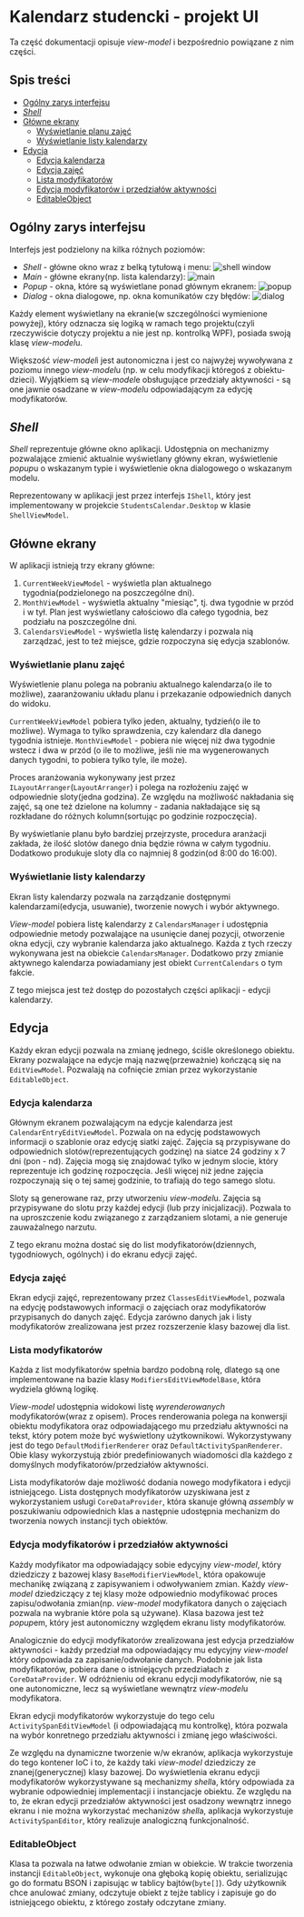 # Kalendarz studencki - projekt UI

Ta część dokumentacji opisuje *view-model* i bezpośrednio powiązane z nim
części.

## Spis treści

- [Ogólny zarys interfejsu](#ogolny-zarys-interfejsu)
- [*Shell*](#shell)
- [Główne ekrany](#gowne-ekrany)
    - [Wyświetlanie planu zajęć](#wyswietlanie-planu-zajec)
    - [Wyświetlanie listy kalendarzy](#wyswietlanie-listy-kalendarzy)
- [Edycja](#edycja)
    - [Edycja kalendarza](#edycja-kalendarza)
    - [Edycja zajęć](#edycja-zajec)
    - [Lista modyfikatorów](#lista-modyfikatorow)
    - [Edycja modyfikatorów i przedziałów aktywności](#edycja-modyfikatorow-i-przedziaow-aktywnosci)
    - [EditableObject](#editableobject)

## Ogólny zarys interfejsu

Interfejs jest podzielony na kilka różnych poziomów:

 * *Shell* - główne okno wraz z belką tytułową i menu:
   ![shell window](images/shell.png "shell window")
 * *Main* - główne ekrany(np. lista kalendarzy):
   ![main](images/main.png "main")
 * *Popup* - okna, które są wyświetlane ponad głównym ekranem:
   ![popup](images/popup.png "popup")
 * *Dialog* - okna dialogowe, np. okna komunikatów czy błędów:
   ![dialog](images/dialog.png "dialog")

Każdy element wyświetlany na ekranie(w szczególności wymienione powyżej), który
odznacza się logiką w ramach tego projektu(czyli rzeczywiście dotyczy projektu a
nie jest np. kontrolką WPF), posiada swoją klasę *view-model*u.

Większość *view-model*i jest autonomiczna i jest co najwyżej wywoływana z
poziomu innego *view-model*u (np. w celu modyfikacji któregoś z obiektu-dzieci).
Wyjątkiem są *view-model*e obsługujące przedziały aktywności - są one jawnie
osadzane w *view-model*u odpowiadającym za edycję modyfikatorów.

## *Shell*

*Shell* reprezentuje główne okno aplikacji. Udostępnia on mechanizmy pozwalające
zmienić aktualnie wyświetlany główny ekran, wyświetlenie *popup*u o wskazanym
typie i wyświetlenie okna dialogowego o wskazanym modelu.

Reprezentowany w aplikacji jest przez interfejs `IShell`, który jest
implementowany w projekcie `StudentsCalendar.Desktop` w klasie `ShellViewModel`.

## Główne ekrany

W aplikacji istnieją trzy ekrany główne:

 1. `CurrentWeekViewModel` - wyświetla plan aktualnego tygodnia(podzielonego
    na poszczególne dni).
 2. `MonthViewModel` - wyświetla aktualny "miesiąc", tj. dwa tygodnie w przód i
    w tył. Plan jest wyświetlany całościowo dla całego tygodnia, bez podziału
    na poszczególne dni.
 3. `CalendarsViewModel` - wyświetla listę kalendarzy i pozwala nią zarządzać,
    jest to też miejsce, gdzie rozpoczyna się edycja szablonów.

### Wyświetlanie planu zajęć

Wyświetlenie planu polega na pobraniu aktualnego kalendarza(o ile to możliwe),
zaaranżowaniu układu planu i przekazanie odpowiednich danych do widoku.

`CurrentWeekViewModel` pobiera tylko jeden, aktualny, tydzień(o ile to możliwe).
Wymaga to tylko sprawdzenia, czy kalendarz dla danego tygodnia istnieje.
`MonthViewModel` - pobiera nie więcej niż dwa tygodnie wstecz i dwa w przód (o
ile to możliwe, jeśli nie ma wygenerowanych danych tygodni, to pobiera tylko
tyle, ile może).

Proces aranżowania wykonywany jest przez `ILayoutArranger`(`LayoutArranger`) i
polega na rozłożeniu zajęć w odpowiednie sloty(jedna godzina). Ze względu na
możliwość nakładania się zajęć, są one też dzielone na kolumny - zadania
nakładające się są rozkładane do różnych kolumn(sortując po godzinie
rozpoczęcia).

By wyświetlanie planu było bardziej przejrzyste, procedura aranżacji zakłada, że
ilość slotów danego dnia będzie równa w całym tygodniu. Dodatkowo produkuje
sloty dla co najmniej 8 godzin(od 8:00 do 16:00).

### Wyświetlanie listy kalendarzy

Ekran listy kalendarzy pozwala na zarządzanie dostępnymi kalendarzami(edycja,
usuwanie), tworzenie nowych i wybór aktywnego.

*View-model* pobiera listę kalendarzy z `CalendarsManager` i udostępnia
odpowiednie metody pozwalające na usunięcie danej pozycji, otworzenie okna
edycji, czy wybranie kalendarza jako aktualnego. Każda z tych rzeczy
wykonywana jest na obiekcie `CalendarsManager`. Dodatkowo przy zmianie aktywnego
kalendarza powiadamiany jest obiekt `CurrentCalendars` o tym fakcie.

Z tego miejsca jest też dostęp do pozostałych części aplikacji - edycji
kalendarzy.

## Edycja

Każdy ekran edycji pozwala na zmianę jednego, ściśle określonego obiektu. Ekrany
pozwalające na edycje mają nazwę(przeważnie) kończącą się na `EditViewModel`.
Pozwalają na cofnięcie zmian przez wykorzystanie `EditableObject`.

### Edycja kalendarza

Głównym ekranem pozwalającym na edycje kalendarza jest
`CalendarEntryEditViewModel`. Pozwala on na edycję podstawowych informacji o
szablonie oraz edycję siatki zajęć. Zajęcia są przypisywane do odpowiednich
slotów(reprezentujących godzinę) na siatce 24 godziny x 7 dni (pon - nd).
Zajęcia mogą się znajdować tylko w jednym slocie, który reprezentuje ich godzinę
rozpoczęcia. Jeśli więcej niż jedne zajęcia rozpoczynają się o tej samej
godzinie, to trafiają do tego samego slotu.

Sloty są generowane raz, przy utworzeniu *view-model*u. Zajęcia są przypisywane
do slotu przy każdej edycji (lub przy inicjalizacji). Pozwala to na uproszczenie
kodu związanego z zarządzaniem slotami, a nie generuje zauważalnego narzutu.

Z tego ekranu można dostać się do list modyfikatorów(dziennych, tygodniowych,
ogólnych) i do ekranu edycji zajęć.

### Edycja zajęć

Ekran edycji zajęć, reprezentowany przez `ClassesEditViewModel`, pozwala na
edycję podstawowych informacji o zajęciach oraz modyfikatorów przypisanych do
danych zajęć. Edycja zarówno danych jak i listy modyfikatorów zrealizowana jest
przez rozszerzenie klasy bazowej dla list.

### Lista modyfikatorów

Każda z list modyfikatorów spełnia bardzo podobną rolę, dlatego są one
implementowane na bazie klasy `ModifiersEditViewModelBase`, która wydziela
główną logikę.

*View-model* udostępnia widokowi listę *wyrenderowanych* modyfikatorów(wraz z
opisem). Proces renderowania polega na konwersji obiektu modyfikatora oraz
odpowiadającego mu przedziału aktywności na tekst, który potem może być
wyświetlony użytkownikowi. Wykorzystywany jest do tego `DefaultModifierRenderer`
oraz `DefaultActivitySpanRenderer`. Obie klasy wykorzystują zbiór
predefiniowanych wiadomości dla każdego z domyślnych modyfikatorów/przedziałów
aktywności.

Lista modyfikatorów daje możliwość dodania nowego modyfikatora i edycji
istniejącego. Lista dostępnych modyfikatorów uzyskiwana jest z wykorzystaniem
usługi `CoreDataProvider`, która skanuje główną *assembly* w poszukiwaniu
odpowiednich klas a następnie udostępnia mechanizm do tworzenia nowych instancji
tych obiektów.

### Edycja modyfikatorów i przedziałów aktywności

Każdy modyfikator ma odpowiadający sobie edycyjny *view-model*, który dziedziczy
z bazowej klasy `BaseModifierViewModel`, która opakowuje mechanikę związaną z
zapisywaniem i odwoływaniem zmian. Każdy *view-model* dziedziczący z tej klasy
może odpowiednio modyfikować proces zapisu/odwołania zmian(np. *view-model*
modyfikatora danych o zajęciach pozwala na wybranie które pola są używane).
Klasa bazowa jest też *popup*em, który jest autonomiczny względem ekranu listy
modyfikatorów.

Analogicznie do edycji modyfikatorów zrealizowana jest edycja przedziałów
aktywności - każdy przedział ma odpowiadający mu edycyjny *view-model* który
odpowiada za zapisanie/odwołanie danych. Podobnie jak lista modyfikatorów,
pobiera dane o istniejących przedziałach z `CoreDataProvider`. W odróżnieniu od
ekranu edycji modyfikatorów, nie są one autonomiczne, lecz są wyświetlane
wewnątrz *view-model*u modyfikatora.

Ekran edycji modyfikatorów wykorzystuje do tego celu `ActivitySpanEditViewModel`
(i odpowiadającą mu kontrolkę), która pozwala na wybór konretnego przedziału
aktywności i zmianę jego właściwości.

Ze względu na dynamiczne tworzenie w/w ekranów, aplikacja wykorzystuje do tego
kontener IoC i to, że każdy taki *view-model* dziedziczy ze znanej(generycznej)
klasy bazowej. Do wyświetlenia ekranu edycji modyfikatorów wykorzystywane są
mechanizmy *shell*a, który odpowiada za wybranie odpowiedniej implementacji i
instancjacje obiektu. Ze względu na to, że ekran edycji przedziałów aktywności
jest osadzony wewnątrz innego ekranu i nie można wykorzystać mechanizów
*shell*a, aplikacja wykorzystuje `ActivitySpanEditor`, który realizuje
analogiczną funkcjonalność.

### EditableObject

Klasa ta pozwala na łatwe odwołanie zmian w obiekcie. W trakcie tworzenia
instancji `EditableObject`, wykonuje ona głęboką kopię obiektu, serializując go
do formatu BSON i zapisując w tablicy bajtów(`byte[]`). Gdy użytkownik chce
anulować zmiany, odczytuje obiekt z tejże tablicy i zapisuje go do istniejącego
obiektu, z którego zostały odczytane zmiany.